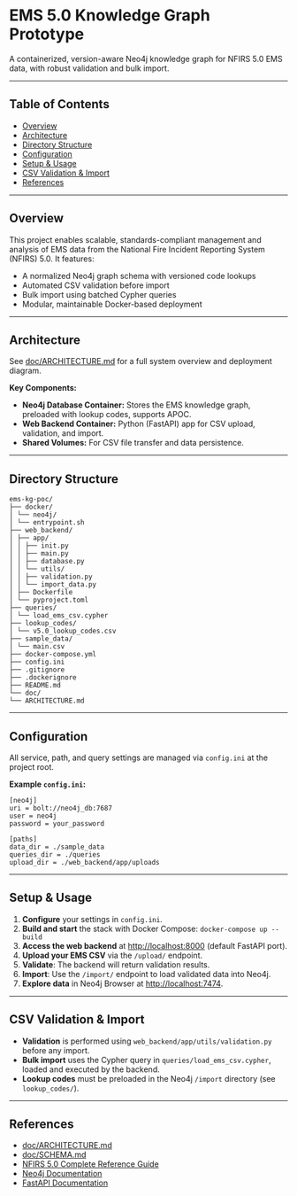 # EMS 5.0 Knowledge Graph Prototype

A containerized, version-aware Neo4j knowledge graph for NFIRS 5.0 EMS data, with robust validation and bulk import.

---

## Table of Contents

- [Overview](#overview)
- [Architecture](#architecture)
- [Directory Structure](#directory-structure)
- [Configuration](#configuration)
- [Setup & Usage](#setup--usage)
- [CSV Validation & Import](#csv-validation--import)
- [References](#references)

---

## Overview

This project enables scalable, standards-compliant management and analysis of EMS data from the National Fire Incident
Reporting System (NFIRS) 5.0. It features:

- A normalized Neo4j graph schema with versioned code lookups
- Automated CSV validation before import
- Bulk import using batched Cypher queries
- Modular, maintainable Docker-based deployment

---

## Architecture

See [doc/ARCHITECTURE.md](doc/ARCHITECTURE.md) for a full system overview and deployment diagram.

**Key Components:**

- **Neo4j Database Container:** Stores the EMS knowledge graph, preloaded with lookup codes, supports APOC.
- **Web Backend Container:** Python (FastAPI) app for CSV upload, validation, and import.
- **Shared Volumes:** For CSV file transfer and data persistence.

---

## Directory Structure

```
ems-kg-poc/
├── docker/
│ └── neo4j/
│ └── entrypoint.sh
├── web_backend/
│ ├── app/
│ │ ├── init.py
│ │ ├── main.py
│ │ ├── database.py
│ │ └── utils/
│ │ ├── validation.py
│ │ └── import_data.py
│ ├── Dockerfile
│ └── pyproject.toml
├── queries/
│ └── load_ems_csv.cypher
├── lookup_codes/
│ └── v5.0_lookup_codes.csv
├── sample_data/
│ └── main.csv
├── docker-compose.yml
├── config.ini
├── .gitignore
├── .dockerignore
├── README.md
└── doc/
└── ARCHITECTURE.md
```

---

## Configuration

All service, path, and query settings are managed via `config.ini` at the project root.

**Example `config.ini`:**

```
[neo4j]
uri = bolt://neo4j_db:7687
user = neo4j
password = your_password

[paths]
data_dir = ./sample_data
queries_dir = ./queries
upload_dir = ./web_backend/app/uploads
```

---

## Setup & Usage

1. **Configure** your settings in `config.ini`.
2. **Build and start** the stack with Docker Compose: `docker-compose up --build`
3. **Access the web backend** at [http://localhost:8000](http://localhost:8000) (default FastAPI port).
4. **Upload your EMS CSV** via the `/upload/` endpoint.
5. **Validate**: The backend will return validation results.
6. **Import**: Use the `/import/` endpoint to load validated data into Neo4j.
7. **Explore data** in Neo4j Browser at [http://localhost:7474](http://localhost:7474).

---

## CSV Validation & Import

- **Validation** is performed using `web_backend/app/utils/validation.py` before any import.
- **Bulk import** uses the Cypher query in `queries/load_ems_csv.cypher`, loaded and executed by the backend.
- **Lookup codes** must be preloaded in the Neo4j `/import` directory (see `lookup_codes/`).

---

## References

- [doc/ARCHITECTURE.md](doc/ARCHITECTURE.md)
- [doc/SCHEMA.md](doc/SCHEMA.md)
- [NFIRS 5.0 Complete Reference Guide](https://www.usfa.fema.gov/downloads/pdf/nfirs/NFIRS_Complete_Reference_Guide_2015.pdf)
- [Neo4j Documentation](https://neo4j.com/docs/)
- [FastAPI Documentation](https://fastapi.tiangolo.com/)
